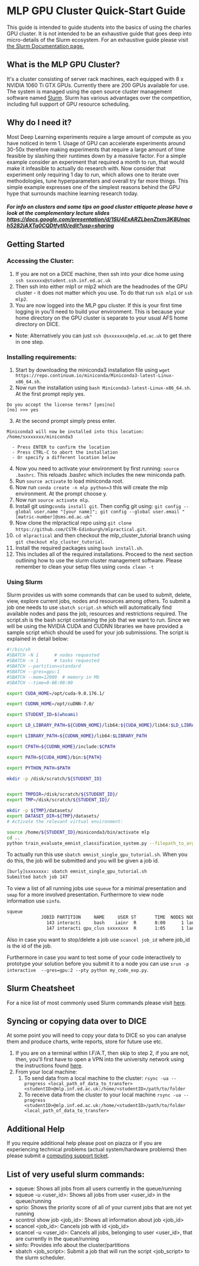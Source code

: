 # MLP GPU Cluster Quick-Start Guide

This guide is intended to guide students into the basics of using the charles GPU cluster. It is not intended to be
an exhaustive guide that goes deep into micro-details of the Slurm ecosystem. For an exhaustive guide please visit 
[the Slurm Documentation page.](https://slurm.schedmd.com/)

## What is the MLP GPU Cluster?
It's a cluster consisting of server rack machines, each equipped with 8 x NVIDIA 1060 Ti GTX GPUs. Currently there are 200 GPUs available for use. The system is managed using the open source cluster management software named
 [Slurm](https://slurm.schedmd.com/overview.html). Slurm has various advantages over the competition, including full 
 support of GPU resource scheduling.
 
## Why do I need it?
Most Deep Learning experiments require a large amount of compute as you have noticed in term 1. Usage of GPU can 
accelerate experiments around 30-50x therefore making experiments that require a large amount of time feasible by 
slashing their runtimes down by a massive factor. For a simple example consider an experiment that required a month to 
run, that would make it infeasible to actually do research with. Now consider that experiment only requiring 1 day to 
run, which allows one to iterate over methodologies, tune hyperparameters and overall try far more things. This simple
example expresses one of the simplest reasons behind the GPU hype that surrounds machine learning research today.

##### For info on clusters and some tips on good cluster ettiquete please have a look at the complementary lecture slides https://docs.google.com/presentation/d/1SU4ExARZLbenZtxm3K8Unqch5282jAXTq0CQDtfvtI0/edit?usp=sharing

## Getting Started

### Accessing the Cluster:
1. If you are not on a DICE machine, then ssh into your dice home using ```ssh sxxxxxx@student.ssh.inf.ed.ac.uk``` 
2. Then ssh into either mlp1 or mlp2 which are the headnodes of the GPU cluster - it does not matter which you use. To do that
 run ```ssh mlp1``` or ```ssh mlp2```.
3. You are now logged into the MLP gpu cluster. If this is your first time logging in you'll need to build your environment.  This is because your home directory on the GPU cluster is separate to your usual AFS home directory on DICE.
- Note: Alternatively you can just ```ssh @sxxxxxxx@mlp.ed.ac.uk``` to get there in one step.

### Installing requirements:
1. Start by downloading the miniconda3 installation file using 
 ```wget https://repo.continuum.io/miniconda/Miniconda3-latest-Linux-x86_64.sh```.
2. Now run the installation using ```bash Miniconda3-latest-Linux-x86_64.sh```. At the first prompt reply yes. 
```
Do you accept the license terms? [yes|no]
[no] >>> yes
```
3. At the second prompt simply press enter.
```
Miniconda3 will now be installed into this location:
/home/sxxxxxxx/miniconda3

  - Press ENTER to confirm the location
  - Press CTRL-C to abort the installation
  - Or specify a different location below
```
4. Now you need to activate your environment by first running:
```source .bashrc```.
This reloads .bashrc which includes the new miniconda path.
5. Run ```source activate``` to load miniconda root.
6. Now run ```conda create -n mlp python=3``` this will create the mlp environment. At the prompt choose y.
7. Now run ```source activate mlp```.
8. Install git using```conda install git```. Then config git using: 
```git config --global user.name "[your name]"; git config --global user.email "[matric-number]@sms.ed.ac.uk"```
9. Now clone the mlpractical repo using ```git clone https://github.com/CSTR-Edinburgh/mlpractical.git```.
10. ```cd mlpractical``` and then checkout the mlp_cluster_tutorial branch using ```git checkout mlp_cluster_tutorial```.
11. Install the required packages using ```bash install.sh```.
12. This includes all of the required installations. Proceed to the next section outlining how to use the slurm cluster
 management software. Please remember to clean your setup files using ```conda clean -t```
 
### Using Slurm
Slurm provides us with some commands that can be used to submit, delete, view, explore current jobs, nodes and resources among others.
To submit a job one needs to use ```sbatch script.sh``` which will automatically find available nodes and pass the job,
 resources and restrictions required. The script.sh is the bash script containing the job that we want to run. Since we will be using the NVIDIA CUDA and CUDNN libraries 
 we have provided a sample script which should be used for your job submissions. The script is explained in detail below:
 
```bash
#!/bin/sh
#SBATCH -N 1	  # nodes requested
#SBATCH -n 1	  # tasks requested
#SBATCH --partition=standard
#SBATCH --gres=gpu:1
#SBATCH --mem=12000  # memory in Mb
#SBATCH --time=0-08:00:00

export CUDA_HOME=/opt/cuda-9.0.176.1/

export CUDNN_HOME=/opt/cuDNN-7.0/

export STUDENT_ID=$(whoami)

export LD_LIBRARY_PATH=${CUDNN_HOME}/lib64:${CUDA_HOME}/lib64:$LD_LIBRARY_PATH

export LIBRARY_PATH=${CUDNN_HOME}/lib64:$LIBRARY_PATH

export CPATH=${CUDNN_HOME}/include:$CPATH

export PATH=${CUDA_HOME}/bin:${PATH}

export PYTHON_PATH=$PATH

mkdir -p /disk/scratch/${STUDENT_ID}


export TMPDIR=/disk/scratch/${STUDENT_ID}/
export TMP=/disk/scratch/${STUDENT_ID}/

mkdir -p ${TMP}/datasets/
export DATASET_DIR=${TMP}/datasets/
# Activate the relevant virtual environment:

source /home/${STUDENT_ID}/miniconda3/bin/activate mlp
cd ..
python train_evaluate_emnist_classification_system.py --filepath_to_arguments_json_file experiment_configs/emnist_tutorial_config.json
```

To actually run this use ```sbatch emnist_single_gpu_tutorial.sh```. When you do this, the job will be submitted and you will be given a job id.
```bash
[burly]sxxxxxxx: sbatch emnist_single_gpu_tutorial.sh 
Submitted batch job 147

```

To view a list of all running jobs use ```squeue``` for a minimal presentation and ```smap``` for a more involved presentation. Furthermore to view node information use ```sinfo```.
```bash
squeue
             JOBID PARTITION     NAME     USER ST       TIME  NODES NODELIST(REASON)
               143 interacti     bash    iainr  R       8:00      1 landonia05
               147 interacti gpu_clus sxxxxxxx  R       1:05      1 landonia02

```
Also in case you want to stop/delete a job use ```scancel job_id``` where job_id is the id of the job.

Furthermore in case you want to test some of your code interactively to prototype your solution before you submit it to
 a node you can use ```srun -p interactive  --gres=gpu:2 --pty python my_code_exp.py```.

## Slurm Cheatsheet
For a nice list of most commonly used Slurm commands please visit [here](https://bitsanddragons.wordpress.com/2017/04/12/slurm-user-cheatsheet/).

## Syncing or copying data over to DICE

At some point you will need to copy your data to DICE so you can analyse them and produce charts, write reports, store for future use etc.
1. If you are on a terminal within I.F/A.T, then skip to step 2, if you are not, then, you'll first have to open a VPN into the university network using the instructions found [here](http://computing.help.inf.ed.ac.uk/openvpn).
2. From your local machine:
    1. To send data from a local machine to the cluster: ```rsync -ua --progress <local_path_of_data_to_transfer> <studentID>@mlp.inf.ed.ac.uk:/home/<studentID>/path/to/folder```
    2. To receive data from the cluster to your local machine ```rsync -ua --progress <studentID>@mlp.inf.ed.ac.uk:/home/<studentID>/path/to/folder <local_path_of_data_to_transfer> ```

## Additional Help

If you require additional help please post on piazza or if you are experiencing technical problems (actual system/hardware problems) then please submit a [computing support ticket](https://www.inf.ed.ac.uk/systems/support/form/).

## List of very useful slurm commands:
- squeue: Shows all jobs from all users currently in the queue/running
- squeue -u <user_id>: Shows all jobs from user <user_id> in the queue/running 
- sprio: Shows the priority score of all of your current jobs that are not yet running
- scontrol show job <job_id>: Shows all information about job <job_id>
- scancel <job_id>: Cancels job with id <job_id>
- scancel -u <user_id>: Cancels all jobs, belonging to user <user_id>, that are currently in the queue/running
- sinfo: Provides info about the cluster/partitions
- sbatch <job_script>: Submit a job that will run the script <job_script> to the slurm scheduler.
